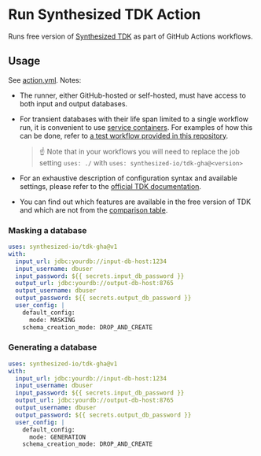 # Run Synthesized TDK Action
Runs free version of [Synthesized TDK](https://docs.synthesized.io/tdk/latest/) as part of GitHub Actions workflows.

## Usage

See [action.yml](action.yml). Notes:
- The runner, either GitHub-hosted or self-hosted, must have access to both input and output databases.
- For transient databases with their life span limited to a single workflow run, it is convenient to
  use [service containers](https://docs.github.com/en/actions/using-containerized-services/about-service-containers).
  For examples of how this can be done, refer to [a test workflow provided in this repository](.github/workflows/run-tdk-test.yml).

  > :point_up: Note that in your workflows you will need to replace the job setting `uses: ./` with `uses: synthesized-io/tdk-gha@<version>`

- For an exhaustive description of configuration syntax and available settings, please refer to the [official TDK documentation](https://docs.synthesized.io/tdk/latest/).
- You can find out which features are available in the free version of TDK and which are not from the
  [comparison table](https://docs.synthesized.io/tdk/latest/#_free_vs_paid_versions).

### Masking a database
```yaml
uses: synthesized-io/tdk-gha@v1
with:
  input_url: jdbc:yourdb://input-db-host:1234
  input_username: dbuser
  input_password: ${{ secrets.input_db_password }}
  output_url: jdbc:yourdb://output-db-host:8765
  output_username: dbuser
  output_password: ${{ secrets.output_db_password }}
  user_config: |
    default_config:
      mode: MASKING
    schema_creation_mode: DROP_AND_CREATE
```

### Generating a database
```yaml
uses: synthesized-io/tdk-gha@v1
with:
  input_url: jdbc:yourdb://input-db-host:1234
  input_username: dbuser
  input_password: ${{ secrets.input_db_password }}
  output_url: jdbc:yourdb://output-db-host:8765
  output_username: dbuser
  output_password: ${{ secrets.output_db_password }}
  user_config: |
    default_config:
      mode: GENERATION
    schema_creation_mode: DROP_AND_CREATE
```
